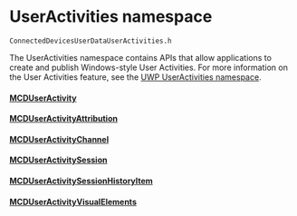# UserActivities namespace
```
ConnectedDevicesUserDataUserActivities.h
```

The UserActivities namespace contains APIs that allow applications to create and publish Windows-style User Activities. For more information on the User Activities feature, see the [UWP UserActivities namespace](https://docs.microsoft.com/uwp/api/windows.applicationmodel.useractivities).

#### [MCDUserActivity](MCDUserActivity.md)
#### [MCDUserActivityAttribution](MCDUserActivityAttribution.md)
#### [MCDUserActivityChannel](MCDUserActivityChannel.md)
#### [MCDUserActivitySession](MCDUserActivitySession.md)
#### [MCDUserActivitySessionHistoryItem](MCDUserActivitySessionHistoryItem.md)
#### [MCDUserActivityVisualElements](MCDUserActivityVisualElements.md)